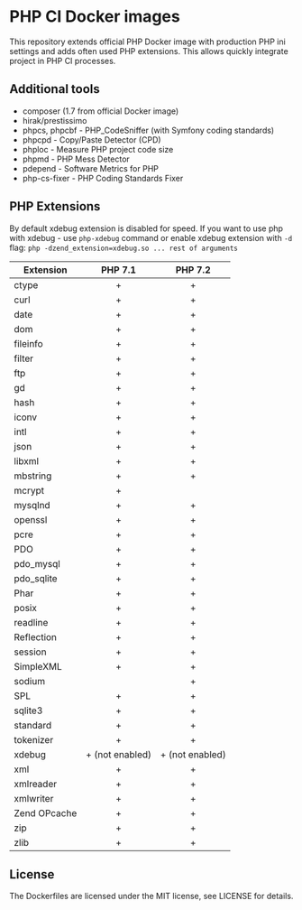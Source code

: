 # PHP CI Docker images

This repository extends official PHP Docker image with production 
PHP ini settings and adds often used PHP extensions.
This allows quickly integrate project in PHP CI processes.

## Additional tools
* composer (1.7 from official Docker image)
* hirak/prestissimo
* phpcs, phpcbf - PHP_CodeSniffer (with Symfony coding standards)
* phpcpd - Copy/Paste Detector (CPD)
* phploc - Measure PHP project code size
* phpmd - PHP Mess Detector
* pdepend - Software Metrics for PHP
* php-cs-fixer - PHP Coding Standards Fixer

## PHP Extensions

By default xdebug extension is disabled for speed.
If you want to use php with xdebug - use `php-xdebug` command
or enable xdebug extension with `-d` flag: `php -dzend_extension=xdebug.so ... rest of arguments`

| Extension | PHP 7.1 | PHP 7.2 |
|---|:---:|:---:|
|ctype| + | + |
|curl| + | + |
|date| + | + |
|dom| + | + |
|fileinfo| + | + |
|filter| + | + |
|ftp| + | + |
|gd| + | + |
|hash| + | + |
|iconv| + | + |
|intl| + | + |
|json| + | + |
|libxml| + | + |
|mbstring| + | + |
|mcrypt| + |  |
|mysqlnd| + | + |
|openssl| + | + |
|pcre| + | + |
|PDO| + | + |
|pdo_mysql| + | + |
|pdo_sqlite| + | + |
|Phar| + | + |
|posix| + | + |
|readline| + | + |
|Reflection| + | + |
|session| + | + |
|SimpleXML| + | + |
|sodium|  | + |
|SPL| + | + |
|sqlite3| + | + |
|standard| + | + |
|tokenizer| + | + |
|xdebug| + (not enabled) | + (not enabled) |
|xml| + | + |
|xmlreader| + | + |
|xmlwriter| + | + |
|Zend OPcache| + | + |
|zip| + | + |
|zlib| + | + |


## License

The Dockerfiles are licensed under the MIT license, see LICENSE for details.
